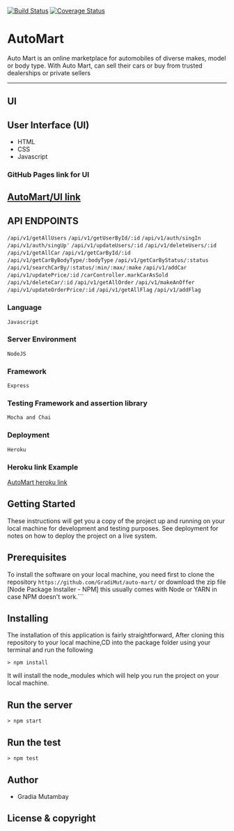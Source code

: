 [![Build Status](https://travis-ci.org/GradiMut/auto-mart.svg?branch=master)](https://travis-ci.org/GradiMut/auto-mart)
[![Coverage Status](https://coveralls.io/repos/github/GradiMut/auto-mart/badge.svg?branch=master)](https://coveralls.io/github/GradiMut/auto-mart?branch=master)
# AutoMart

Auto Mart is an online marketplace for automobiles of diverse makes, model or body type. With
Auto Mart,  can sell their cars or buy from trusted dealerships or private sellers

------------------------------------------------------------------------------

## UI

## User Interface (UI)

* HTML
* CSS
* Javascript

### GitHub Pages link for UI

[AutoMart/UI link](https://gradimut.github.io/auto-mart/UI)
---------------------------------------------------------------------

## API ENDPOINTS

```/api/v1/getAllUsers```
```/api/v1/getUserById/:id```
```/api/v1/auth/singIn```
```/api/v1/auth/singUp'```
```/api/v1/updateUsers/:id```
```/api/v1/deleteUsers/:id```
```/api/v1/getAllCar```
```/api/v1/getCarById/:id```
```/api/v1/getCarByBodyType/:bodyType```
```/api/v1/getCarByStatus/:status```
```/api/v1/searchCarBy/:status/:min/:max/:make```
```/api/v1/addCar```
```/api/v1/updatePrice/:id```
```/carController.markCarAsSold```
```/api/v1/deleteCar/:id```
```/api/v1/getAllOrder```
```/api/v1/makeAnOffer```
```/api/v1/updateOrderPrice/:id```
```/api/v1/getAllFlag```
```/api/v1/addFlag```

### Language

```Javascript```

### Server Environment

```NodeJS```

### Framework

```Express```

### Testing Framework and assertion library

```Mocha and Chai```

### Deployment

```Heroku```

### Heroku link Example

[AutoMart heroku link](https://automart-andele-bc7.herokuapp.com/)

## Getting Started
These instructions will get you a copy of the project up and running on your local machine for development and testing purposes. See deployment for notes on how to deploy the project on a live system.

## Prerequisites
To install the software on your local machine, you need first to clone the repository
 ```https://github.com/GradiMut/auto-mart/``` or download the zip file
 [Node Package Installer - NPM] this usually comes with Node or YARN in case NPM doesn't work.```

## Installing

The installation of this application is fairly straightforward, After cloning this repository to your local machine,CD into the package folder using your terminal and run the following

```> npm install```

It will install the node_modules which will help you run the project on your local machine.

## Run the server

```> npm start```

## Run the test

```> npm test```

## Author

* Gradia Mutambay

## License & copyright
